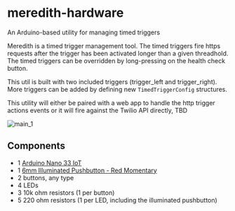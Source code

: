 # meredith-hardware

An Arduino-based utility for managing timed triggers

Meredith is a timed trigger management tool. The timed triggers fire https requests after the trigger has been activated longer than a given threadhold. The timed triggers can be overridden by long-pressing on the health check button.

This util is built with two included triggers (trigger_left and trigger_right). More triggers can be added by defining new `TimedTriggerConfig` structures.

This utility will either be paired with a web app to handle the http trigger actions events or it will fire against the Twilio API directly, TBD


![main_1](https://github.com/iammatthew2/meredith_hardware/assets/1512727/2087663b-f7f8-44f8-b015-8417a4de62cd)


## Components

- 1 [Arduino Nano 33 IoT](https://store-usa.arduino.cc/products/arduino-nano-33-iot)
- 1 [6mm Illuminated Pushbutton - Red Momentary](https://www.adafruit.com/product/1439)
- 2 buttons, any type
- 4 LEDs
- 3 10k ohm resistors (1 per button)
- 5 220 ohm resistors (1 per LED, including the illuminated pushbutton)
